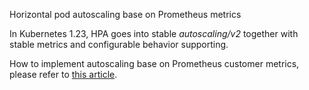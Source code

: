 Horizontal pod autoscaling base on Prometheus metrics

In Kubernetes 1.23, HPA goes into stable *autoscaling/v2* together with stable metrics and configurable behavior supporting.

How to implement autoscaling base on Prometheus customer metrics, please refer to [this article](https://atbug.com/kubernetes-pod-autoscale-on-prometheus-metrics/).
